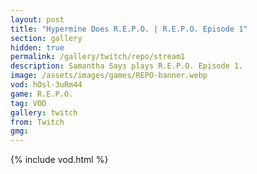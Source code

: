 ```yaml
---
layout: post
title: "Hypermine Does R.E.P.O. | R.E.P.O. Episode 1"
section: gallery
hidden: true
permalink: /gallery/twitch/repo/stream1
description: Samantha Says plays R.E.P.O. Episode 1.
image: /assets/images/games/REPO-banner.webp
vod: hOsl-3uRm44
game: R.E.P.O.
tag: VOD
gallery: twitch
from: Twitch
gmg:
---
```

{% include vod.html %}